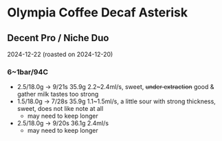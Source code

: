 # Olympia Coffee Decaf Asterisk

## Decent Pro / Niche Duo

2024-12-22 (roasted on 2024-12-20)

### 6~1bar/94C

- 2.5/18.0g -> 9/21s 35.9g 2.2\~2.4ml/s, sweet, ~~under extraction~~ good & gather milk tastes too strong
- 1.5/18.0g -> 7/28s 35.9g 1.1\~1.5ml/s, a little sour with strong thickness, sweet, does not like note at all
  - may need to keep longer
- 2.5/18.0g -> 9/20s 36.1g 2.4ml/s
  - may need to keep longer
